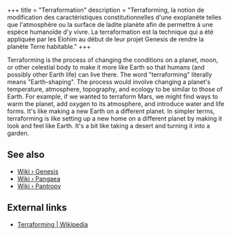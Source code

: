 +++
title = "Terraformation"
description = "Terraforming, la notion de modification des caractéristiques constitutionnelles d'une exoplanète telles que l'atmosphère ou la surface de ladite planète afin de permettre à une espèce humanoïde d'y vivre. La terraformation est la technique qui a été appliquée par les Elohim au début de leur projet Genesis de rendre la planète Terre habitable."
+++

Terraforming is the process of changing the conditions on a planet, moon, or other celestial body to make it more like Earth so that humans (and possibly other Earth life) can live there. The word "terraforming" literally means "Earth-shaping". The process would involve changing a planet's temperature, atmosphere, topography, and ecology to be similar to those of Earth. For example, if we wanted to terraform Mars, we might find ways to warm the planet, add oxygen to its atmosphere, and introduce water and life forms. It's like making a new Earth on a different planet. In simpler terms, terraforming is like setting up a new home on a different planet by making it look and feel like Earth. It's a bit like taking a desert and turning it into a garden.

## See also

- [Wiki › Genesis](../../wiki/genesis/)
- [Wiki › Pangaea](../../wiki/pangaea/)
- [Wiki › Pantropy](../../wiki/pantropy/)

## External links

- [Terraforming | Wikipedia](https://en.wikipedia.org/wiki/Terraforming)